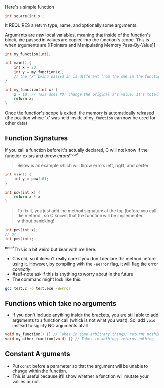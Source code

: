 Here's a simple function
```c
int square(int x);
```
It REQUIRES a return type, name, and optionally some arguments.

Arguments are *new* local variables, meaning that inside of the function's block, the passed in values are copied into the function's scope. This is when arguments are [[Pointers and Manipulating Memory|Pass-By-Value]]

```c
int my_function(int);

int main() {
	int x = 20;
	int y = my_function(x);
	// the "x" being passed in is different from the one in the function below
}

int my_function(int x) {
	x = 10; // This does NOT change the original X's value. It's totally different from the x inside of main
	return x;
}
```
Once the function's scope is exited, the memory is automatically released (the position where 'x' was held inside of `my_function` can now be used for other data)

## Function Signatures
If you call a function before it's actually declared, C will not know if the function exists and throw errors<sup>note*</sup>
> Below is an example which will throw errors left, right, and center
```c
int main() {
    int y = pow(10);
}

int pow(int x) {
    return x * x;
}
```
> To fix it, you just add the method signature at the top (before you call the method), so C knows that the function will be implemented without panicking! 
```c
int pow(int x); 
// or
int pow(int);  
```

<sup>note*</sup>This is a bit weird but bear with me here:
- C is old, so it doesn't really care if you don't declare the method before using it. However, by compiling with the `-Werror` flag, it will flag the error *correctly*. 
- #self-note ask if this is anything to worry about in the future
- The command might look like this: 
```bash
gcc test.c -o test.exe -Werror
```

## Functions which take no arguments
- If you don't include anything inside the brackets, you are still able to add arguments to a function call (which is not what you want). So, add `void` instead to signify NO arguments at all
```c
void my_function() {} // Takes in some arbitrary things; returns nothing
void my_other_function(void) {} // Takes in nothing; returns nothing
```

## Constant Arguments
- Put `const` before a parameter so that the argument will be unable to change within the function.
- This is useful because it'll show whether a function will mutate your values or not.